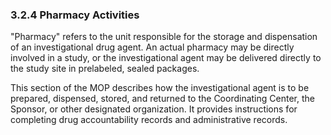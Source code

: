### 3.2.4 Pharmacy Activities

"Pharmacy" refers to the unit responsible for the storage and
dispensation of an investigational drug agent. An actual pharmacy may be
directly involved in a study, or the investigational agent may be
delivered directly to the study site in prelabeled, sealed packages.

This section of the MOP describes how the investigational agent is to be
prepared, dispensed, stored, and returned to the Coordinating Center,
the Sponsor, or other designated organization. It provides instructions
for completing drug accountability records and administrative records.

